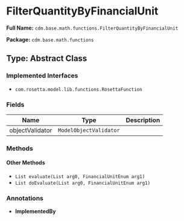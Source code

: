 # FilterQuantityByFinancialUnit

**Full Name:** `cdm.base.math.functions.FilterQuantityByFinancialUnit`

**Package:** `cdm.base.math.functions`

## Type: Abstract Class

### Implemented Interfaces

- `com.rosetta.model.lib.functions.RosettaFunction`

### Fields

| Name | Type | Description |
|------|------|-------------|
| objectValidator | `ModelObjectValidator` |  |

### Methods

#### Other Methods

- `List evaluate(List arg0, FinancialUnitEnum arg1)`
- `List doEvaluate(List arg0, FinancialUnitEnum arg1)`

### Annotations

- **ImplementedBy**


